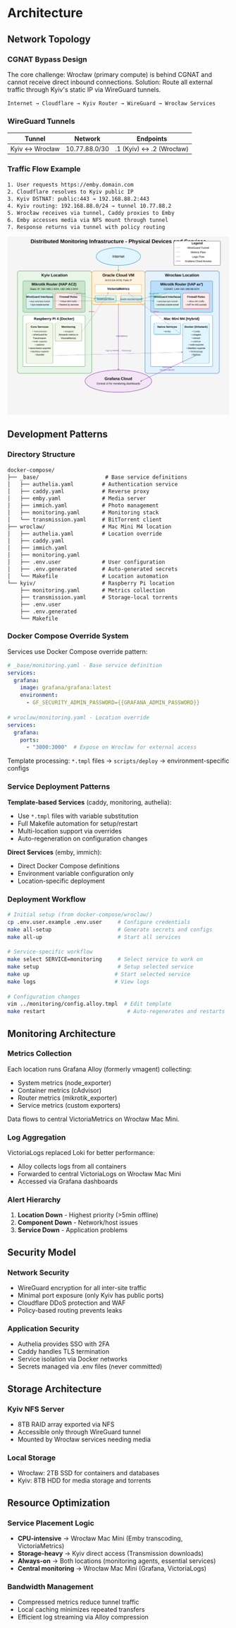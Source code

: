 # Architecture

## Network Topology

### CGNAT Bypass Design

The core challenge: Wrocław (primary compute) is behind CGNAT and cannot receive direct inbound connections. Solution: Route all external traffic through Kyiv's static IP via WireGuard tunnels.

```
Internet → Cloudflare → Kyiv Router → WireGuard → Wrocław Services
```

### WireGuard Tunnels

| Tunnel | Network | Endpoints |
|--------|---------|-----------|
| Kyiv ↔ Wrocław | 10.77.88.0/30 | .1 (Kyiv) ↔ .2 (Wrocław) |

### Traffic Flow Example

```
1. User requests https://emby.domain.com
2. Cloudflare resolves to Kyiv public IP
3. Kyiv DSTNAT: public:443 → 192.168.88.2:443
4. Kyiv routing: 192.168.88.0/24 → tunnel 10.77.88.2
5. Wrocław receives via tunnel, Caddy proxies to Emby
6. Emby accesses media via NFS mount through tunnel
7. Response returns via tunnel with policy routing
```

![Network Diagram](assets/distributed-monitoring.svg)

## Development Patterns

### Directory Structure

```
docker-compose/
├── _base/                     # Base service definitions  
│   ├── authelia.yaml         # Authentication service
│   ├── caddy.yaml            # Reverse proxy
│   ├── emby.yaml             # Media server
│   ├── immich.yaml           # Photo management
│   ├── monitoring.yaml       # Monitoring stack
│   └── transmission.yaml     # BitTorrent client
├── wroclaw/                  # Mac Mini M4 location
│   ├── authelia.yaml         # Location override
│   ├── caddy.yaml
│   ├── immich.yaml
│   ├── monitoring.yaml
│   ├── .env.user             # User configuration
│   ├── .env.generated        # Auto-generated secrets
│   └── Makefile              # Location automation
└── kyiv/                     # Raspberry Pi location
    ├── monitoring.yaml       # Metrics collection
    ├── transmission.yaml     # Storage-local torrents
    ├── .env.user
    ├── .env.generated
    └── Makefile
```

### Docker Compose Override System

Services use Docker Compose override pattern:

```yaml
# _base/monitoring.yaml - Base service definition
services:
  grafana:
    image: grafana/grafana:latest
    environment:
      - GF_SECURITY_ADMIN_PASSWORD={{GRAFANA_ADMIN_PASSWORD}}

# wroclaw/monitoring.yaml - Location override
services:
  grafana:
    ports:
      - "3000:3000"  # Expose on Wrocław for external access
```

Template processing: `*.tmpl` files → `scripts/deploy` → environment-specific configs

### Service Deployment Patterns

**Template-based Services** (caddy, monitoring, authelia):
- Use `*.tmpl` files with variable substitution
- Full Makefile automation for setup/restart
- Multi-location support via overrides
- Auto-regeneration on configuration changes

**Direct Services** (emby, immich):
- Direct Docker Compose definitions
- Environment variable configuration only
- Location-specific deployment

### Deployment Workflow

```bash
# Initial setup (from docker-compose/wroclaw/)
cp .env.user.example .env.user     # Configure credentials  
make all-setup                     # Generate secrets and configs
make all-up                        # Start all services

# Service-specific workflow
make select SERVICE=monitoring     # Select service to work on
make setup                         # Setup selected service
make up                           # Start selected service
make logs                         # View logs

# Configuration changes
vim ../monitoring/config.alloy.tmpl  # Edit template
make restart                          # Auto-regenerates and restarts
```

## Monitoring Architecture

### Metrics Collection

Each location runs Grafana Alloy (formerly vmagent) collecting:
- System metrics (node_exporter)
- Container metrics (cAdvisor)
- Router metrics (mikrotik_exporter)
- Service metrics (custom exporters)

Data flows to central VictoriaMetrics on Wrocław Mac Mini.

### Log Aggregation

VictoriaLogs replaced Loki for better performance:
- Alloy collects logs from all containers
- Forwarded to central VictoriaLogs on Wrocław Mac Mini
- Accessed via Grafana dashboards

### Alert Hierarchy

1. **Location Down** - Highest priority (>5min offline)
2. **Component Down** - Network/host issues
3. **Service Down** - Application problems

## Security Model

### Network Security
- WireGuard encryption for all inter-site traffic
- Minimal port exposure (only Kyiv has public ports)
- Cloudflare DDoS protection and WAF
- Policy-based routing prevents leaks

### Application Security
- Authelia provides SSO with 2FA
- Caddy handles TLS termination
- Service isolation via Docker networks
- Secrets managed via .env files (never committed)

## Storage Architecture

### Kyiv NFS Server
- 8TB RAID array exported via NFS
- Accessible only through WireGuard tunnel
- Mounted by Wrocław services needing media

### Local Storage
- Wrocław: 2TB SSD for containers and databases
- Kyiv: 8TB HDD for media storage and torrents

## Resource Optimization

### Service Placement Logic
- **CPU-intensive** → Wrocław Mac Mini (Emby transcoding, VictoriaMetrics)
- **Storage-heavy** → Kyiv direct access (Transmission downloads)
- **Always-on** → Both locations (monitoring agents, essential services)
- **Central monitoring** → Wrocław Mac Mini (Grafana, VictoriaLogs)

### Bandwidth Management
- Compressed metrics reduce tunnel traffic
- Local caching minimizes repeated transfers
- Efficient log streaming via Alloy compression